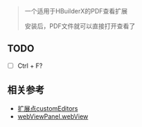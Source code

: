 > 一个适用于HBuilderX的PDF查看扩展
>
> 安装后，PDF文件就可以直接打开查看了

## TODO

- [ ] Ctrl + F?

## 相关参考

- [扩展点customEditors](https://hx.dcloud.net.cn/ExtensionDocs/ContributionPoints/README?id=customeditors)
- [webViewPanel.webView](https://hx.dcloud.net.cn/ExtensionTutorial/views?id=webview)